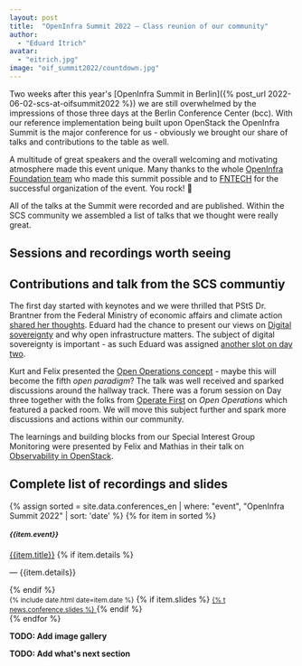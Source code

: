 ```yaml
---
layout: post
title:  "OpenInfra Summit 2022 – Class reunion of our community"
author:
  - "Eduard Itrich"
avatar:
  - "eitrich.jpg"
image: "oif_summit2022/countdown.jpg"
---
```


Two weeks after this year's [OpenInfra Summit in Berlin]({% post_url 2022-06-02-scs-at-oifsummit2022 %})
we are still overwhelmed by the impressions of those three days at the Berlin Conference Center (bcc).
With our reference implementation being built upon OpenStack the OpenInfra Summit is the major conference
for us - obviously we brought our share of talks and contributions to the table as well.

A multitude of great speakers and the overall welcoming and motivating atmosphere made this event unique.
Many thanks to the whole [OpenInfra Foundation team](https://openinfra.dev/about/staff/) who made
this summit possible and to [FNTECH](https://www.fntech.com/) for the successful organization of
the event. You rock! 🤘

All of the talks at the Summit were recorded and are published. Within the SCS community we assembled a list of
talks that we thought were really great.

## Sessions and recordings worth seeing


## Contributions and talk from the SCS communtiy

The first day started with keynotes and we were thrilled that PStS Dr. Brantner from the Federal Ministry of economic affairs and climate
action [shared her thoughts](https://www.youtube.com/watch?v=ZlPLGmBfaVc&t=4420s).
Eduard had the chance to present our views on [Digital sovereignty](https://www.youtube.com/watch?v=i2hQQFJi3Yo) and why open infrastructure
matters. The subject of digital sovereignty is important - as such Eduard was assigned [another slot on day two](https://www.youtube.com/watch?v=Lvz2PcHq0yY).

Kurt and Felix presented the [Open Operations concept](https://www.youtube.com/watch?v=oGuUty7ufN8) - maybe this will become the fifth _open paradigm_?
The talk was well received and sparked discussions around the hallway track. There was a forum session on Day three together with the folks from
[Operate First](https://www.operate-first.cloud/) on _Open Operations_ which featured a packed room. We will move this subject further and spark
more discussions and actions within our community.

The learnings and building blocks from our Special Interest Group Monitoring were presented by Felix and Mathias in their
talk on [Observability in OpenStack](https://www.youtube.com/watch?v=x9lk3Jk15Wc). 


## Complete list of recordings and slides

<div class="row">
	<div class="col-lg-12">
		<div class="list-group mb-4">
		{% assign sorted = site.data.conferences_en | where: "event", "OpenInfra Summit 2022" | sort: 'date' %}
		{% for item in sorted %}
		<div class="list-group-item list-group-item-action align-items-start">
			<div class="d-flex w-100 justify-content-between">
				<div class="d-flex w-75 flex-column justify-content-start position-relative">
					<h5 style="font-size:.875em">{{item.event}}</h5>
					<a href="{{item.link}}" target="_blank" class="mb-1 text-decoration-none text-body stretched-link">{{item.title}}</a>
					{% if item.details %}<p class="mb-1 small fw-light">— {{item.details}}</p>{% endif %}
				</div>
				<div class="d-flex w-25 flex-column justify-content-start text-end position-relative">
					<small>{% include date.html date=item.date %}</small>
					{% if item.slides %}
						<a class="mt-1 text-decoration-none text-secondary stretched-link" href="{% asset '{{item.slides}}' @path %}" target="_blank">
							<i class="fa fa-download my-auto"></i> <small>{% t news.conference.slides %}</small>
						</a>
					{% endif %}
				</div>
			</div>
		</div>
		{% endfor %}
		</div>
	</div>
</div>

**TODO: Add image gallery**

**TODO: Add what's next section**
